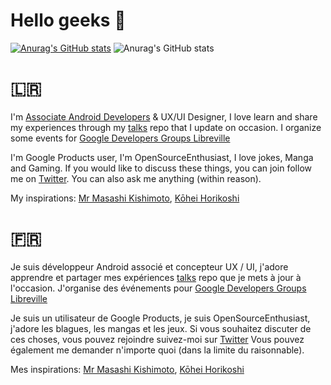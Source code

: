# Hello geeks 👋
[![Anurag's GitHub stats](https://github-readme-stats.vercel.app/api?username=bangaromaric)](https://github.com/anuraghazra/github-readme-stats)
![Anurag's GitHub stats](https://github-readme-stats.vercel.app/api?username=bangaromaric&show_icons=true)
# 🇱🇷
I'm [Associate Android Developers](https://scl.io/kngt3cO) & UX/UI Designer, I love learn and share my experiences through my [talks](https://github.com/bangaromaric/romaric-banga) repo that I update on occasion. 
I organize some events for [Google Developers Groups Libreville](https://gdg.community.dev/gdg-libreville/)


I'm Google Products user, I'm OpenSourceEnthusiast, I love jokes, Manga and Gaming. If you would like to discuss these things, 
you can join follow me on [Twitter](https://twitter.com/bangaromaric). You can also ask me anything (within reason).

My inspirations: [Mr Masashi Kishimoto](https://fr.wikipedia.org/wiki/Masashi_Kishimoto), [Kōhei Horikoshi](https://fr.wikipedia.org/wiki/K%C5%8Dhei_Horikoshi)


# 🇫🇷
Je suis développeur Android associé et concepteur UX / UI, j'adore apprendre et partager mes expériences [talks](https://github.com/bangaromaric/romaric-banga) 
repo que je mets à jour à l'occasion. J'organise des événements pour [Google Developers Groups Libreville](https://gdg.community.dev/gdg-libreville/)

Je suis un utilisateur de Google Products, je suis OpenSourceEnthusiast, j'adore les blagues, 
les mangas et les jeux. Si vous souhaitez discuter de ces choses, vous pouvez rejoindre suivez-moi sur [Twitter](https://twitter.com/bangaromaric) Vous pouvez également me demander n'importe quoi (dans la limite du raisonnable).

Mes inspirations: [Mr Masashi Kishimoto](https://fr.wikipedia.org/wiki/Masashi_Kishimoto), [Kōhei Horikoshi](https://fr.wikipedia.org/wiki/K%C5%8Dhei_Horikoshi)
